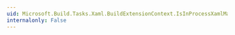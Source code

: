```yaml
---
uid: Microsoft.Build.Tasks.Xaml.BuildExtensionContext.IsInProcessXamlMarkupCompile
internalonly: False
---
```

